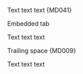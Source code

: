 <!-- markdownlint-disable no-hard-tabs -->

Text text text {MD041}

Embedded	tab

Text text text

Trailing space {MD009}     

Text text text
